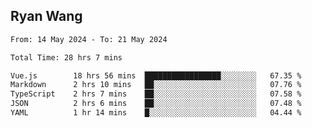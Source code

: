 ## Ryan Wang

<!--START_SECTION:waka-->

```txt
From: 14 May 2024 - To: 21 May 2024

Total Time: 28 hrs 7 mins

Vue.js        18 hrs 56 mins  █████████████████░░░░░░░░   67.35 %
Markdown      2 hrs 10 mins   ██░░░░░░░░░░░░░░░░░░░░░░░   07.76 %
TypeScript    2 hrs 7 mins    ██░░░░░░░░░░░░░░░░░░░░░░░   07.58 %
JSON          2 hrs 6 mins    ██░░░░░░░░░░░░░░░░░░░░░░░   07.48 %
YAML          1 hr 14 mins    █░░░░░░░░░░░░░░░░░░░░░░░░   04.44 %
```

<!--END_SECTION:waka-->
